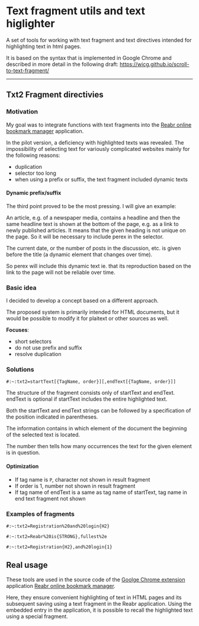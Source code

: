 # Text fragment utils and text higlighter

A set of tools for working with text fragment and text directives intended for highlighting text in html pages.

It is based on the syntax that is implemented in Google Chrome and described in more detail in the following draft:
https://wicg.github.io/scroll-to-text-fragment/

----

## Txt2 Fragment directivies

### Motivation

My goal was to integrate functions with text fragments into the [Reabr online bookmark manager](https://www.reabr.com "Reabr online bookmark manager") application.

In the pilot version, a deficiency with highlighted texts was revealed.
The impossibility of selecting text for variously complicated websites mainly for the following reasons:
- duplication
- selector too long
- when using a prefix or suffix, the text fragment included dynamic texts

#### Dynamic prefix/suffix

The third point proved to be the most pressing. I will give an example:

An article, e.g. of a newspaper media, contains a headline and then the same headline text is shown at the bottom of the page, e.g. as a link to newly published articles.
It means that the given heading is not unique on the page. So it will be necessary to include perex in the selector.

The current date, or the number of posts in the discussion, etc. is given before the title (a dynamic element that changes over time).

So perex will include this dynamic text ie. that its reproduction based on the link to the page will not be reliable over time.


### Basic idea

I decided to develop a concept based on a different approach.

The proposed system is primarily intended for HTML documents, but it would be possible to modify it for plaitext or other sources as well.

**Focuses**:
- short selectors
- do not use prefix and suffix
- resolve duplication

### Solutions

`#:~:txt2=startText[{TagName, order}][,endText[{TagName, order}]]`

The structure of the fragment consists only of startText and endText. endText is optional if startText includes the entire highlighted text.

Both the startText and endText strings can be followed by a specification of the position indicated in parentheses.

The information contains in which element of the document the beginning of the selected text is located.

The number then tells how many occurrences the text for the given element is in question.

#### Optimization

- If tag name is `P`, character not shown in result fragment
- If order is 1, number not shown in result fragment
- If tag name of endText is a same as tag name of startText, tag name in end text fragment not shown  


### Examples of fragments

`#:~:txt2=Registration%20and%20login{H2}`

`#:~:txt2=Reabr%20is{STRONG},fullest%2e`

`#:~:txt2=Registration{H2},and%20login{1}`


## Real usage

These tools are used in the source code of the [Goolge Chrome extension](https://chrome.google.com/webstore/detail/reabr/foekanecjajkibjpcppepmnkofmcnjhc) application [Reabr online bookmark manager](https://www.reabr.com).

Here, they ensure convenient highlighting of text in HTML pages and its subsequent saving using a text fragment in the Reabr application. Using the embedded entry in the application, it is possible to recall the highlighted text using a special fragment.



